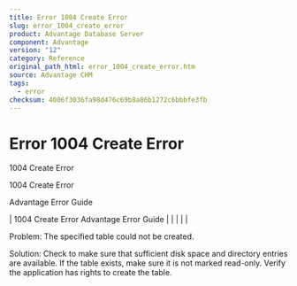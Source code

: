 ```yaml
---
title: Error 1004 Create Error
slug: error_1004_create_error
product: Advantage Database Server
component: Advantage
version: "12"
category: Reference
original_path_html: error_1004_create_error.htm
source: Advantage CHM
tags:
  - error
checksum: 4006f3036fa98d476c69b8a86b1272c6bbbfe3fb
---
```


# Error 1004 Create Error

1004 Create Error

1004 Create Error

Advantage Error Guide

| 1004 Create Error  Advantage Error Guide |  |  |  |  |

Problem: The specified table could not be created.

Solution: Check to make sure that sufficient disk space and directory entries are available. If the table exists, make sure it is not marked read-only. Verify the application has rights to create the table.

